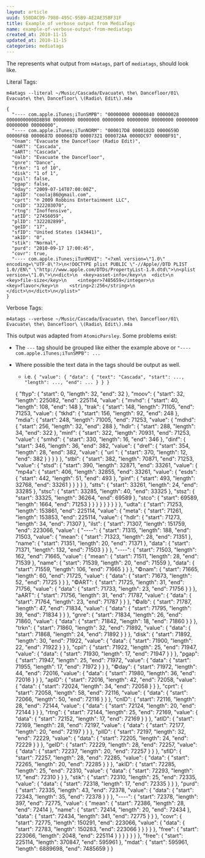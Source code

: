 ```yaml
---
layout: article
uuid: 550DAC09-7980-495C-95B9-AE2AE35BF31F
title: Example of verbose output from MediaTags
name: example-of-verbose-output-from-mediatags
created_at: 2010-11-15
updated_at: 2010-11-15
categories: mediatags
---
```


The represents what output from `m4atags`, part of `mediatags`, should look like.

Literal Tags:

    m4atags --literal ~/Music/Cascada/Evacuate\ the\ Dancefloor/01\ Evacuate\ the\ Dancefloor\ \(Radio\ Edit\).m4a

    {
      "---- com.apple.iTunes;iTunSMPB": "00000000 00000840 00000028 00000000008D8B98 00000000 00000000 00000000 00000000 00000000 00000000 00000000 00000000",
      "---- com.apple.iTunes;iTunNORM": "000017D8 0000182D 0000659D 00006F6B 0000687D 0000687D 00007321 000072AA 0000DC97 0000BF91",
      "©nam": "Evacuate the Dancefloor (Radio Edit)",
      "©ART": "Cascada",
      "aART": "Cascada",
      "©alb": "Evacuate the Dancefloor",
      "gnre": "Dance",
      "trkn": "1 of 10",
      "disk": "1 of 1",
      "cpil": false,
      "pgap": false,
      "©day": "2009-07-14T07:00:00Z",
      "apID": "coolaj86@gmail.com",
      "cprt": "℗ 2009 Robbins Entertainment LLC",
      "cnID": "322203070",
      "rtng": "Inoffensive",
      "atID": "27456059",
      "plID": "322202899",
      "geID": "17",
      "sfID": "United States (143441)",
      "akID": "0",
      "stik": "Normal",
      "purd": "2010-09-17 17:00:45",
      "covr": true,
      "---- com.apple.iTunes;iTunMOVI": "<?xml version=\"1.0\" encoding=\"UTF-8\"?>\n<!DOCTYPE plist PUBLIC \"-//Apple//DTD PLIST 1.0//EN\" \"http://www.apple.com/DTDs/PropertyList-1.0.dtd\">\n<plist version=\"1.0\">\n<dict>\n  <key>asset-info</key>\n  <dict>\n    <key>file-size</key>\n    <integer>7485659</integer>\n    <key>flavor</key>\n    <string>2:256</string>\n  </dict>\n</dict>\n</plist>"
    }


Verbose Tags:

    m4atags --verbose ~/Music/Cascada/Evacuate\ the\ Dancefloor/01\ Evacuate\ the\ Dancefloor\ \(Radio\ Edit\).m4a

This output was adapted from `AtomicParsley`. Some problems exist:

  * The `---` tag should be grouped like either the example above or `"---- com.apple.iTunes;iTunSMPB": ...`
  * Where possible the text data in the tags should be output as well.
    * i.e. `{ "value": { "data": { "text": "Cascada", "start": ..., "length": ..., "end": ... } } }`

    {
        "ftyp": {
            "start": 0,
            "length": 32,
            "end": 32 
        },
        "moov": {
            "start": 32,
            "length": 225082,
            "end": 225114,
            "value": {
                "mvhd": {
                    "start": 40,
                    "length": 108,
                    "end": 148 
                },
                "trak": {
                    "start": 148,
                    "length": 71105,
                    "end": 71253,
                    "value": {
                        "tkhd": {
                            "start": 156,
                            "length": 92,
                            "end": 248 
                        },
                        "mdia": {
                            "start": 248,
                            "length": 71005,
                            "end": 71253,
                            "value": {
                                "mdhd": {
                                    "start": 256,
                                    "length": 32,
                                    "end": 288 
                                },
                                "hdlr": {
                                    "start": 288,
                                    "length": 34,
                                    "end": 322 
                                },
                                "minf": {
                                    "start": 322,
                                    "length": 70931,
                                    "end": 71253,
                                    "value": {
                                        "smhd": {
                                            "start": 330,
                                            "length": 16,
                                            "end": 346 
                                        },
                                        "dinf": {
                                            "start": 346,
                                            "length": 36,
                                            "end": 382,
                                            "value": {
                                                "dref": {
                                                    "start": 354,
                                                    "length": 28,
                                                    "end": 382,
                                                    "value": {
                                                        "url ": {
                                                            "start": 370,
                                                            "length": 12,
                                                            "end": 382 
                                                        } 
                                                    }
                                                } 
                                            }
                                        },
                                        "stbl": {
                                            "start": 382,
                                            "length": 70871,
                                            "end": 71253,
                                            "value": {
                                                "stsd": {
                                                    "start": 390,
                                                    "length": 32871,
                                                    "end": 33261,
                                                    "value": {
                                                        "mp4a": {
                                                            "start": 406,
                                                            "length": 32855,
                                                            "end": 33261,
                                                            "value": {
                                                                "esds": {
                                                                    "start": 442,
                                                                    "length": 51,
                                                                    "end": 493 
                                                                },
                                                                "pinf": {
                                                                    "start": 493,
                                                                    "length": 32768,
                                                                    "end": 33261 
                                                                } 
                                                            }
                                                        } 
                                                    }
                                                },
                                                "stts": {
                                                    "start": 33261,
                                                    "length": 24,
                                                    "end": 33285 
                                                },
                                                "stsc": {
                                                    "start": 33285,
                                                    "length": 40,
                                                    "end": 33325 
                                                },
                                                "stsz": {
                                                    "start": 33325,
                                                    "length": 36264,
                                                    "end": 69589 
                                                },
                                                "stco": {
                                                    "start": 69589,
                                                    "length": 1664,
                                                    "end": 71253 
                                                } 
                                            }
                                        } 
                                    }
                                } 
                            }
                        } 
                    }
                },
                "udta": {
                    "start": 71253,
                    "length": 153861,
                    "end": 225114,
                    "value": {
                        "meta": {
                            "start": 71261,
                            "length": 153853,
                            "end": 225114,
                            "value": {
                                "hdlr": {
                                    "start": 71273,
                                    "length": 34,
                                    "end": 71307 
                                },
                                "ilst": {
                                    "start": 71307,
                                    "length": 151759,
                                    "end": 223066,
                                    "value": {
                                        "----": {
                                            "start": 71315,
                                            "length": 188,
                                            "end": 71503,
                                            "value": {
                                                "mean": {
                                                    "start": 71323,
                                                    "length": 28,
                                                    "end": 71351 
                                                },
                                                "name": {
                                                    "start": 71351,
                                                    "length": 20,
                                                    "end": 71371 
                                                },
                                                "data": {
                                                    "start": 71371,
                                                    "length": 132,
                                                    "end": 71503 
                                                } 
                                            }
                                        },
                                        "----": {
                                            "start": 71503,
                                            "length": 162,
                                            "end": 71665,
                                            "value": {
                                                "mean": {
                                                    "start": 71511,
                                                    "length": 28,
                                                    "end": 71539 
                                                },
                                                "name": {
                                                    "start": 71539,
                                                    "length": 20,
                                                    "end": 71559 
                                                },
                                                "data": {
                                                    "start": 71559,
                                                    "length": 106,
                                                    "end": 71665 
                                                } 
                                            }
                                        },
                                        "©nam": {
                                            "start": 71665,
                                            "length": 60,
                                            "end": 71725,
                                            "value": {
                                                "data": {
                                                    "start": 71673,
                                                    "length": 52,
                                                    "end": 71725 
                                                } 
                                            }
                                        },
                                        "©ART": {
                                            "start": 71725,
                                            "length": 31,
                                            "end": 71756,
                                            "value": {
                                                "data": {
                                                    "start": 71733,
                                                    "length": 23,
                                                    "end": 71756 
                                                } 
                                            }
                                        },
                                        "aART": {
                                            "start": 71756,
                                            "length": 31,
                                            "end": 71787,
                                            "value": {
                                                "data": {
                                                    "start": 71764,
                                                    "length": 23,
                                                    "end": 71787 
                                                } 
                                            }
                                        },
                                        "©alb": {
                                            "start": 71787,
                                            "length": 47,
                                            "end": 71834,
                                            "value": {
                                                "data": {
                                                    "start": 71795,
                                                    "length": 39,
                                                    "end": 71834 
                                                } 
                                            }
                                        },
                                        "gnre": {
                                            "start": 71834,
                                            "length": 26,
                                            "end": 71860,
                                            "value": {
                                                "data": {
                                                    "start": 71842,
                                                    "length": 18,
                                                    "end": 71860 
                                                } 
                                            }
                                        },
                                        "trkn": {
                                            "start": 71860,
                                            "length": 32,
                                            "end": 71892,
                                            "value": {
                                                "data": {
                                                    "start": 71868,
                                                    "length": 24,
                                                    "end": 71892 
                                                } 
                                            }
                                        },
                                        "disk": {
                                            "start": 71892,
                                            "length": 30,
                                            "end": 71922,
                                            "value": {
                                                "data": {
                                                    "start": 71900,
                                                    "length": 22,
                                                    "end": 71922 
                                                } 
                                            }
                                        },
                                        "cpil": {
                                            "start": 71922,
                                            "length": 25,
                                            "end": 71947,
                                            "value": {
                                                "data": {
                                                    "start": 71930,
                                                    "length": 17,
                                                    "end": 71947 
                                                } 
                                            }
                                        },
                                        "pgap": {
                                            "start": 71947,
                                            "length": 25,
                                            "end": 71972,
                                            "value": {
                                                "data": {
                                                    "start": 71955,
                                                    "length": 17,
                                                    "end": 71972 
                                                } 
                                            }
                                        },
                                        "©day": {
                                            "start": 71972,
                                            "length": 44,
                                            "end": 72016,
                                            "value": {
                                                "data": {
                                                    "start": 71980,
                                                    "length": 36,
                                                    "end": 72016 
                                                } 
                                            }
                                        },
                                        "apID": {
                                            "start": 72016,
                                            "length": 42,
                                            "end": 72058,
                                            "value": {
                                                "data": {
                                                    "start": 72024,
                                                    "length": 34,
                                                    "end": 72058 
                                                } 
                                            }
                                        },
                                        "cprt": {
                                            "start": 72058,
                                            "length": 58,
                                            "end": 72116,
                                            "value": {
                                                "data": {
                                                    "start": 72066,
                                                    "length": 50,
                                                    "end": 72116 
                                                } 
                                            }
                                        },
                                        "cnID": {
                                            "start": 72116,
                                            "length": 28,
                                            "end": 72144,
                                            "value": {
                                                "data": {
                                                    "start": 72124,
                                                    "length": 20,
                                                    "end": 72144 
                                                } 
                                            }
                                        },
                                        "rtng": {
                                            "start": 72144,
                                            "length": 25,
                                            "end": 72169,
                                            "value": {
                                                "data": {
                                                    "start": 72152,
                                                    "length": 17,
                                                    "end": 72169 
                                                } 
                                            }
                                        },
                                        "atID": {
                                            "start": 72169,
                                            "length": 28,
                                            "end": 72197,
                                            "value": {
                                                "data": {
                                                    "start": 72177,
                                                    "length": 20,
                                                    "end": 72197 
                                                } 
                                            }
                                        },
                                        "plID": {
                                            "start": 72197,
                                            "length": 32,
                                            "end": 72229,
                                            "value": {
                                                "data": {
                                                    "start": 72205,
                                                    "length": 24,
                                                    "end": 72229 
                                                } 
                                            }
                                        },
                                        "geID": {
                                            "start": 72229,
                                            "length": 28,
                                            "end": 72257,
                                            "value": {
                                                "data": {
                                                    "start": 72237,
                                                    "length": 20,
                                                    "end": 72257 
                                                } 
                                            }
                                        },
                                        "sfID": {
                                            "start": 72257,
                                            "length": 28,
                                            "end": 72285,
                                            "value": {
                                                "data": {
                                                    "start": 72265,
                                                    "length": 20,
                                                    "end": 72285 
                                                } 
                                            }
                                        },
                                        "akID": {
                                            "start": 72285,
                                            "length": 25,
                                            "end": 72310,
                                            "value": {
                                                "data": {
                                                    "start": 72293,
                                                    "length": 17,
                                                    "end": 72310 
                                                } 
                                            }
                                        },
                                        "stik": {
                                            "start": 72310,
                                            "length": 25,
                                            "end": 72335,
                                            "value": {
                                                "data": {
                                                    "start": 72318,
                                                    "length": 17,
                                                    "end": 72335 
                                                } 
                                            }
                                        },
                                        "purd": {
                                            "start": 72335,
                                            "length": 43,
                                            "end": 72378,
                                            "value": {
                                                "data": {
                                                    "start": 72343,
                                                    "length": 35,
                                                    "end": 72378 
                                                } 
                                            }
                                        },
                                        "----": {
                                            "start": 72378,
                                            "length": 397,
                                            "end": 72775,
                                            "value": {
                                                "mean": {
                                                    "start": 72386,
                                                    "length": 28,
                                                    "end": 72414 
                                                },
                                                "name": {
                                                    "start": 72414,
                                                    "length": 20,
                                                    "end": 72434 
                                                },
                                                "data": {
                                                    "start": 72434,
                                                    "length": 341,
                                                    "end": 72775 
                                                } 
                                            }
                                        },
                                        "covr": {
                                            "start": 72775,
                                            "length": 150291,
                                            "end": 223066,
                                            "value": {
                                                "data": {
                                                    "start": 72783,
                                                    "length": 150283,
                                                    "end": 223066 
                                                } 
                                            }
                                        } 
                                    }
                                },
                                "free": {
                                    "start": 223066,
                                    "length": 2048,
                                    "end": 225114 
                                } 
                            }
                        } 
                    }
                } 
            }
        },
        "free": {
            "start": 225114,
            "length": 370847,
            "end": 595961 
        },
        "mdat": {
            "start": 595961,
            "length": 6889698,
            "end": 7485659 
        }
    }
